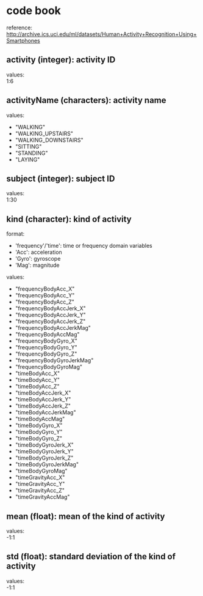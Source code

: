 # code book

reference: http://archive.ics.uci.edu/ml/datasets/Human+Activity+Recognition+Using+Smartphones

## activity (integer): activity ID

values:    
1:6

## activityName (characters): activity name

values:    
- "WALKING"
- "WALKING_UPSTAIRS"
- "WALKING_DOWNSTAIRS"
- "SITTING"
- "STANDING"
- "LAYING"

## subject (integer): subject ID

values:    
1:30

## kind (character): kind of activity

format:    
- 'frequency'/'time': time or frequency domain variables
- 'Acc': acceleration
- 'Gyro': gyroscope
- 'Mag': magnitude

values:    
- "frequencyBodyAcc_X"
- "frequencyBodyAcc_Y"
- "frequencyBodyAcc_Z"
- "frequencyBodyAccJerk_X"
- "frequencyBodyAccJerk_Y"
- "frequencyBodyAccJerk_Z"
- "frequencyBodyAccJerkMag"
- "frequencyBodyAccMag"
- "frequencyBodyGyro_X"
- "frequencyBodyGyro_Y"
- "frequencyBodyGyro_Z"
- "frequencyBodyGyroJerkMag"
- "frequencyBodyGyroMag"
- "timeBodyAcc_X"
- "timeBodyAcc_Y"
- "timeBodyAcc_Z"
- "timeBodyAccJerk_X"
- "timeBodyAccJerk_Y"
- "timeBodyAccJerk_Z"
- "timeBodyAccJerkMag"
- "timeBodyAccMag"
- "timeBodyGyro_X"
- "timeBodyGyro_Y"
- "timeBodyGyro_Z"
- "timeBodyGyroJerk_X"
- "timeBodyGyroJerk_Y"
- "timeBodyGyroJerk_Z"
- "timeBodyGyroJerkMag"
- "timeBodyGyroMag"
- "timeGravityAcc_X"
- "timeGravityAcc_Y"
- "timeGravityAcc_Z"
- "timeGravityAccMag"

## mean (float): mean of the kind of activity

values:    
-1:1

## std (float): standard deviation of the kind of activity

values:    
-1:1
